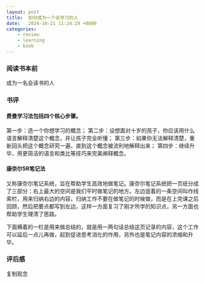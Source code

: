 ```yaml
---
layout: post
title:  如何成为一个会学习的人
date:   2024-10-21 11:24:29 +0800
categories: 
    - review
    - learning
    - book
---
```


### 阅读书本前

成为一名会读书的人

### 书评

#### 费曼学习法包括四个核心步骤。

第一步：选一个你想学习的概念；
第二步：设想面对十岁的孩子，你应该用什么语言解释清楚这个概念，并让孩子完全听懂；
第三步：如果你无法解释清楚，重新回头把这个概念研究一遍，直到这个概念被流利地解释出来；
第四步：继续升华，用更简洁的语言和类比等技巧来完美阐释概念。

#### 康奈尔5R笔记法

又称康奈尔笔记系统，旨在帮助学生高效地做笔记。康奈尔笔记系统把一页纸分成了三部分：右上最大的空间是我们平时做笔记的地方。左边竖着的一条空间叫作线索栏，用来归纳右边的内容。归纳工作不要在做笔记的时候做，而是在上完课之后回顾，然后把要点都写到左边，这样一方面复习了刚才所学的知识点，另一方面也帮助学生理清了思路。

下面横着的一栏是用来做总结的，就是用一两句话总结这页记录的内容，这个工作可以延后一点儿再做，起到促进思考消化的作用，另外也是笔记内容的浓缩和升华。

### 评后感

复制观念